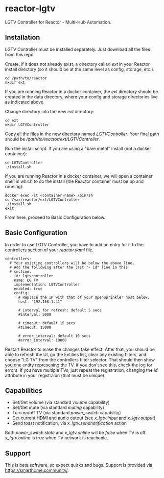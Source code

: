# reactor-lgtv
LGTV Controller for Reactor - Multi-Hub Automation.

## Installation
LGTV Controller must be installed separately. Just download all the files from this repo.

Create, if it does not already exist, a directory called *ext* in your Reactor install directory (so it should be at the same level as config, storage, etc.).

```
cd /path/to/reactor
mkdir ext
```

If you are running Reactor in a docker container, the *ext* directory should be created in the data directory, where your config and storage directories live as indicated above.

Change directory into the new *ext* directory:

```
cd ext
mkdir LGTVController
```

Copy all the files in the new directory named *LGTVController*.
Your final path should be */path/to/reactor/ext/LGTVController*.

Run the install script. If you are using a "bare metal" install (not a docker container):

```
cd LGTVController
./install.sh
```

If you are running Reactor in a docker container, we will open a container shell in which to do the install (the Reactor container must be up and running):

```
docker exec -it <container-name> /bin/sh
cd /var/reactor/ext/LGTVController
./install.sh
exit
```

From here, proceed to Basic Configuration below.

## Basic Configuration

In order to use LGTV Controller, you have to add an entry for it to the controllers section of your *reactor.yaml* file.

```
controllers:
  # Your existing controllers will be below the above line.
  # Add the following after the last "- id" line in this
  # section.
  - id: lgtvcontroller
    name: LG TV
    implementation: LGTVController
    enabled: true
    config:
      # Replace the IP with that of your OpenSprinkler host below.
      host: "192.168.1.41"

      # interval for refresh: default 5 secs
      #interval: 5000

      # timeout: default 15 secs
      #timeout: 15000

      # error_interval: default 10 secs
      #error_interval: 10000
```

Restart Reactor to make the changes take effect. After that, you should be able to refresh the UI, go the Entities list, clear any existing filters, and choose "LG TV" from the controllers filter selector. That should then show you one entity represening the TV. If you don't see this, check the log for errors.
If you have multiple TVs, just repeat the registration, changing the *id* attribute in your registraion (that must be unique).

## Capabilities

 - Set/Get volume (via standard *volume* capability)
 - Set/Get mute (via standard *muting* capability)
 - Turn on/off TV  (via standard *power_switch* capability)
 - Get current HDMI and audio output (see *x_lgtv.input* and *x_lgtv.output*)
 - Send toast notification, via *x_lgtv.sendnotification* action
 
 Both *power_switch.state* and *x_lgtv.online* will be *false* when TV is off.
 *x_lgtv.online* is true when TV network is reachable.

 
## Support

This is beta software, so expect quirks and bugs. Support is provided via https://smarthome.community/.
